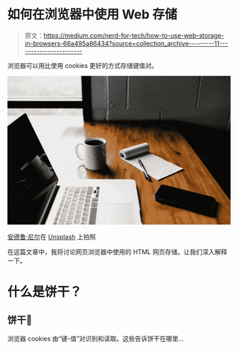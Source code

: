 # 如何在浏览器中使用 Web 存储

> 原文：<https://medium.com/nerd-for-tech/how-to-use-web-storage-in-browsers-66a495a86434?source=collection_archive---------11----------------------->

浏览器可以用比使用 cookies 更好的方式存储键值对。

![](img/7c4c4fff9a0d09be9f72e61aa77497ed.png)

[安德鲁·尼尔](https://unsplash.com/@andrewtneel?utm_source=medium&utm_medium=referral)在 [Unsplash](https://unsplash.com?utm_source=medium&utm_medium=referral) 上拍照

在这篇文章中，我将讨论网页浏览器中使用的 HTML 网页存储。让我们深入解释一下。

# 什么是饼干？

## 饼干🍪

浏览器 cookies 由“键-值”对识别和读取。这些告诉饼干在哪里…